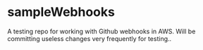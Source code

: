 # sampleWebhooks
A testing repo for working with Github webhooks in AWS.
Will be committing useless changes very frequently for testing..
